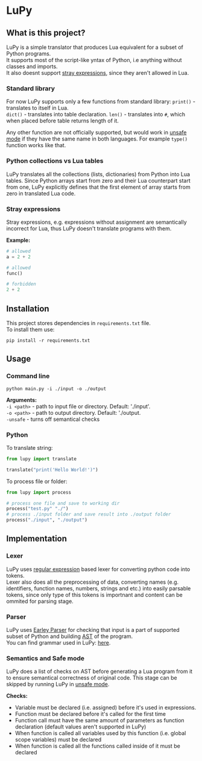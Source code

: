 # LuPy
## What is this project?
LuPy is a simple translator that produces Lua equivalent for a subset of Python programs.   
It supports most of the script-like yntax of Python, i.e anything without classes and imports.   
It also doesnt support [stray expressions](#stray-expressions), since they aren't allowed in Lua.

### Standard library
For now LuPy supports only a few functions from standard library:
`print()` - translates to itself in Lua.   
`dict()` - translates into table declaration.
`len()` - translates into `#`, which when placed before table returns length of it.   
   
Any other function are not officially supported, but would work in [unsafe mode](#sematics-and-safe-mode) if they have the same name in both languages. For example `type()` function works like that.

### Python collections vs Lua tables
LuPy translates all the collections (lists, dictionaries) from Python into Lua tables. 
Since Python arrays start from zero and their Lua counterpart start from one, LuPy explicitly defines that the first element of array starts from zero in translated Lua code. 

### Stray expressions
Stray expressions, e.g. expressions without assignment are semantically incorrect for Lua, thus LuPy doesn't translate programs with them.

**Example:**
```python
# allowed
a = 2 + 2

# allowed
func()

# forbidden
2 + 2
```

## Installation
This project stores dependencies in `requirements.txt` file.   
To install them use:
```
pip install -r requirements.txt
```

## Usage
### Command line
```
python main.py -i ./input -o ./output
```
**Arguments:**   
`-i <path>` - path to input file or directory. Default: './input'.   
`-o <path>` - path to output directory. Default: './output.   
`-unsafe` - turns off semantical checks

### Python
To translate string:
```python
from lupy import translate

translate("print('Hello World!')")
```

To process file or folder:
```python
from lupy import process

# process one file and save to working dir
process("test.py" "./")
# process ./input folder and save result into ./output folder
process("./input", "./output")
```

## Implementation
### Lexer
LuPy uses [regular expression](https://en.wikipedia.org/wiki/Regular_expression) based lexer for converting python code into tokens.   
Lexer also does all the preprocessing of data, converting names (e.g. identifiers, function names, numbers, strings and etc.) into easily parsable tokens, since only type of this tokens is importnant and content can be ommited for parsing stage.

### Parser
LuPy uses [Earley Parser](https://en.wikipedia.org/wiki/Earley_parser) for checking that input is a part of supported subset of Python and building [AST](https://en.wikipedia.org/wiki/Abstract_syntax_tree) of the program.   
You can find grammar used in LuPy: [here](https://github.com/VladoCC/lupy/blob/main/grammar/grammar.txt).   

### Semantics and Safe mode
LuPy does a list of checks on AST before generating a Lua program from it to ensure semantical correctness of original code. 
This stage can be skipped by running LuPy in [unsafe mode](#command-line).

**Checks:**
* Variable must be declared (i.e. assigned) before it's used in expressions.
* Function must be declared before it's called for the first time
* Function call must have the same amount of parameters as function declaration (default values aren't supported in LuPy)
* When function is called all variables used by this function (i.e. global scope variables) must be declared
* When function is called all the functions called inside of it must be declared 
